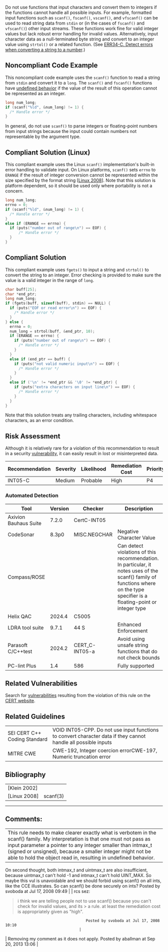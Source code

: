 Do not use functions that input characters and convert them to integers if the functions cannot handle all possible inputs. For example, formatted input functions such as `scanf()`, `fscanf()`, `vscanf()`, and `vfscanf()` can be used to read string data from `stdin` or (in the cases of `fscanf()` and `vfscanf()`) other input streams. These functions work fine for valid integer values but lack robust error handling for invalid values.
Alternatively, input character data as a null-terminated byte string and convert to an integer value using `strtol()` or a related function. (See [ERR34-C. Detect errors when converting a string to a number](ERR34-C_%20Detect%20errors%20when%20converting%20a%20string%20to%20a%20number).)
## Noncompliant Code Example
This noncompliant code example uses the `scanf()` function to read a string from `stdin` and convert it to a `long`. The `scanf()` and `fscanf()` functions have [undefined behavior](BB.-Definitions_87152273.html#BB.Definitions-undefinedbehavior) if the value of the result of this operation cannot be represented as an integer.
``` c
long num_long;
if (scanf("%ld", &num_long) != 1) {
  /* Handle error */
}
```
In general, do not use `scanf()` to parse integers or floating-point numbers from input strings because the input could contain numbers not representable by the argument type.
## Compliant Solution (Linux)
This compliant example uses the Linux `scanf()` implementation's built-in error handling to validate input. On Linux platforms, `scanf()` sets `errno` to `ERANGE` if the result of integer conversion cannot be represented within the size specified by the format string \[[Linux 2008](AA.-Bibliography_87152170.html#AA.Bibliography-Linux08)\]. Note that this solution is platform dependent, so it should be used only where portability is not a concern.
``` c
long num_long;
errno = 0;
if (scanf("%ld", &num_long) != 1) {
  /* Handle error */
}
else if (ERANGE == errno) {
  if (puts("number out of range\n") == EOF) {
      /* Handle error */
  }
}
```
## Compliant Solution
This compliant example uses `fgets()` to input a string and `strtol()` to convert the string to an integer. Error checking is provided to make sure the value is a valid integer in the range of `long`.
``` c
char buff[25];
char *end_ptr;
long num_long;
if (fgets(buff, sizeof(buff), stdin) == NULL) {
  if (puts("EOF or read error\n") == EOF) {
    /* Handle error */
  }
} else {
  errno = 0;
  num_long = strtol(buff, &end_ptr, 10);
  if (ERANGE == errno) {
    if (puts("number out of range\n") == EOF) {
      /* Handle error */
    }
  }
  else if (end_ptr == buff) {
    if (puts("not valid numeric input\n") == EOF) {
      /* Handle error */
    }
  }
  else if ('\n' != *end_ptr && '\0' != *end_ptr) {
    if (puts("extra characters on input line\n") == EOF) {
      /* Handle error */
    }
  }
}
```
Note that this solution treats any trailing characters, including whitespace characters, as an error condition.
## Risk Assessment
Although it is relatively rare for a violation of this recommendation to result in a security [vulnerability](BB.-Definitions_87152273.html#BB.Definitions-vulnerability), it can easily result in lost or misinterpreted data.

| Recommendation | Severity | Likelihood | Remediation Cost | Priority | Level |
| ----|----|----|----|----|----|
| INT05-C | Medium | Probable | High | P4 | L3 |

### Automated Detection

| Tool | Version | Checker | Description |
| ----|----|----|----|
| Axivion Bauhaus Suite | 7.2.0 | CertC-INT05 |  |
| CodeSonar | 8.3p0 | MISC.NEGCHAR | Negative Character Value |
| Compass/ROSE |  |  | Can detect violations of this recommendation. In particular, it notes uses of the scanf() family of functions where on the type specifier is a floating-point or integer type |
| Helix QAC | 2024.4 | C5005 |  |
| LDRA tool suite | 9.7.1 | 44 S | Enhanced Enforcement |
| Parasoft C/C++test | 2024.2 | CERT_C-INT05-a | Avoid using unsafe string functions that do not check bounds |
| PC-lint Plus | 1.4 | 586 | Fully supported |

## Related Vulnerabilities
Search for [vulnerabilities](BB.-Definitions_87152273.html#BB.Definitions-vulnerability) resulting from the violation of this rule on the [CERT website](https://www.kb.cert.org/vulnotes/bymetric?searchview&query=FIELD+KEYWORDS+contains+INT05-C).
## Related Guidelines

|  |  |
| ----|----|
| SEI CERT C++ Coding Standard | VOID INT05-CPP. Do not use input functions to convert character data if they cannot handle all possible inputs |
| MITRE CWE | CWE-192, Integer coercion errorCWE-197, Numeric truncation error |

## Bibliography

|  |  |
| ----|----|
| [Klein 2002] |  |
| [Linux 2008] | scanf(3) |

------------------------------------------------------------------------
[](https://wiki.sei.cmu.edu/confluence/pages/viewpage.action?pageId=87152245) [](../c/Rec_%2004_%20Integers%20_INT_) [](https://wiki.sei.cmu.edu/confluence/pages/viewpage.action?pageId=87152386)
## Comments:

|  |
| ----|
| This rule needs to make clearer exactly what is verbotem in the scanf() family. My interpretation is that one must not pass as input parameter a pointer to any integer smaller than intmax_t (signed or unsigned), because a smaller integer might not be able to hold the object read in, resulting in undefined behavior.
On second thought, both intmax_t and uintmax_t are also insufficient, because uintmax_t can't hold -1 and intmax_t can't hold UINT_MAX. So maybe this vul is unavoidable and we should forbid using scanf() on all ints, like the CCE illustrates.
So can scanf() be done securely on ints?
                                        Posted by svoboda at Jul 17, 2008 09:49
                                     |
| rcs sez:
> i think we are telling people not to use scanf() because you can't check for invalid values, and its > a rule.  at least the remediation cost is appropriately given as "high".

                                        Posted by svoboda at Jul 17, 2008 10:10
                                     |
| Removing my comment as it does not apply.
                                        Posted by aballman at Sep 20, 2013 13:06
                                     |

